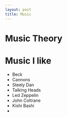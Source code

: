 ```yaml
---
layout: post
title: Music
---
```


# Music Theory

# Music I like

- Beck
- Cannons
- Steely Dan
- Talking Heads
- Led Zeppelin
- John Coltrane
- Kishi Bashi
-
